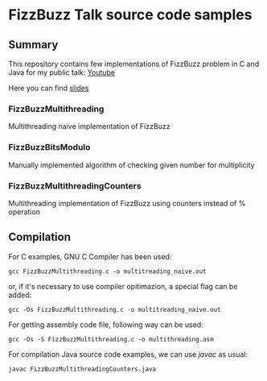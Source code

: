 # FizzBuzz Talk source code samples

## Summary

This repository contains few implementations of FizzBuzz problem in C and Java for my public talk: [Youtube](https://youtu.be/hA2RsVVHPbE)

Here you can find [slides](https://b00blik.ru/pres/FizzBuzzTalk_en_FCC.pdf)

### FizzBuzzMultithreading

Multithreading naive implementation of FizzBuzz

### FizzBuzzBitsModulo

Manually implemented algorithm of checking given number for multiplicity

### FizzBuzzMultithreadingCounters

Multithreading implementation of FizzBuzz using counters instead of % operation

## Compilation

For C examples, GNU C Compiler has been used:

```
gcc FizzBuzzMultithreading.c -o multitreading_naive.out
```

or, if it's necessary to use compiler opitimazion, a special flag can be added:

```
gcc -Os FizzBuzzMultithreading.c -o multitreading_naive.out
```

For getting assembly code file, following way can be used:

```
gcc -Os -S FizzBuzzMultithreading.c -o multithreading.asm
```

For compilation Java source code examples, we can use _javac_ as usual:

```
javac FizzBuzzMultithreadingCounters.java
```
